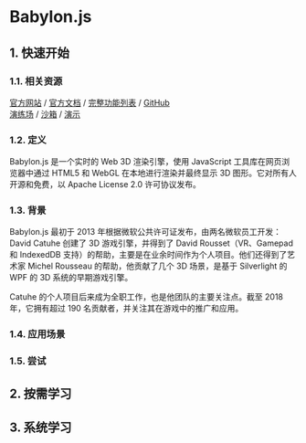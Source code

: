 # Babylon.js<!-- omit in toc -->

## 1. 快速开始

### 1.1. 相关资源

[官方网站](https://www.babylonjs.com) / [官方文档](https://doc.babylonjs.com) / [完整功能列表](https://www.babylonjs.com/specifications/) / [GitHub](https://github.com/BabylonJS)  
[演练场](https://playground.babylonjs.com) / [沙箱](https://sandbox.babylonjs.com) / [演示](https://www.babylonjs.com/community)

### 1.2. 定义

Babylon.js 是一个实时的 Web 3D 渲染引擎，使用 JavaScript 工具库在网页浏览器中通过 HTML5 和 WebGL 在本地进行渲染并最终显示 3D 图形。它对所有人开源和免费，以 Apache License 2.0 许可协议发布。

### 1.3. 背景

Babylon.js 最初于 2013 年根据微软公共许可证发布，由两名微软员工开发：David Catuhe 创建了 3D 游戏引擎，并得到了 David Rousset（VR、Gamepad 和 IndexedDB 支持）的帮助，主要是在业余时间作为个人项目。他们还得到了艺术家 Michel Rousseau 的帮助，他贡献了几个 3D 场景，是基于 Silverlight 的 WPF 的 3D 系统的早期游戏引擎。

Catuhe 的个人项目后来成为全职工作，也是他团队的主要关注点。截至 2018 年，它拥有超过 190 名贡献者，并关注其在游戏中的推广和应用。

### 1.4. 应用场景

### 1.5. 尝试

## 2. 按需学习

## 3. 系统学习
